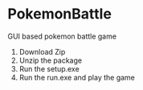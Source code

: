 # PokemonBattle
GUI based pokemon battle game

1) Download Zip
2) Unzip the package
3) Run the setup.exe
4) Run the run.exe and play the game
